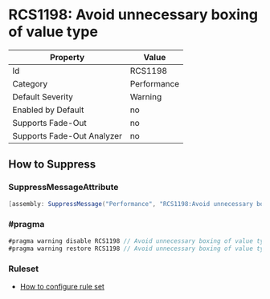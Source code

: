 # RCS1198: Avoid unnecessary boxing of value type

Property | Value
--- | --- 
Id | RCS1198
Category | Performance
Default Severity | Warning
Enabled by Default | no
Supports Fade-Out | no
Supports Fade-Out Analyzer | no

## How to Suppress

### SuppressMessageAttribute

```csharp
[assembly: SuppressMessage("Performance", "RCS1198:Avoid unnecessary boxing of value type.", Justification = "<Pending>")]
```

### \#pragma

```csharp
#pragma warning disable RCS1198 // Avoid unnecessary boxing of value type.
#pragma warning restore RCS1198 // Avoid unnecessary boxing of value type.
```

### Ruleset

* [How to configure rule set](../HowToConfigureAnalyzers.md)
